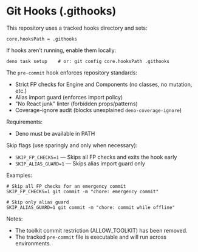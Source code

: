 # Git Hooks (.githooks)

This repository uses a tracked hooks directory and sets:

```
core.hooksPath = .githooks
```

If hooks aren’t running, enable them locally:

```
deno task setup    # or: git config core.hooksPath .githooks
```

The `pre-commit` hook enforces repository standards:
- Strict FP checks for Engine and Components (no classes, no mutation, etc.)
- Alias import guard (enforces import policy)
- "No React junk" linter (forbidden props/patterns)
- Coverage-ignore audit (blocks unexplained `deno-coverage-ignore`)

Requirements:
- Deno must be available in PATH

Skip flags (use sparingly and only when necessary):
- `SKIP_FP_CHECKS=1` — Skips all FP checks and exits the hook early
- `SKIP_ALIAS_GUARD=1` — Skips alias import guard only

Examples:
```
# Skip all FP checks for an emergency commit
SKIP_FP_CHECKS=1 git commit -m "chore: emergency commit"

# Skip only alias guard
SKIP_ALIAS_GUARD=1 git commit -m "chore: commit while offline"
```

Notes:
- The toolkit commit restriction (ALLOW_TOOLKIT) has been removed.
- The tracked `pre-commit` file is executable and will run across environments.
